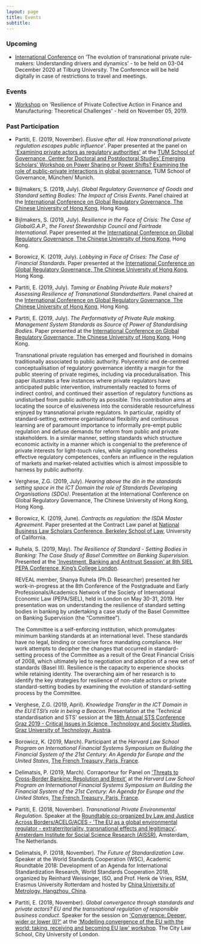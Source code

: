 ```yaml
---
layout: page
title: Events
subtitle:
---
```


### Upcoming
- [International Conference](https://www.erc-reveal.eu/InternationalConf/) on ‘The evolution of transnational private rule-makers: Understanding drivers and dynamics’ - to be held on 03-04 December 2020 at Tilburg University. The Conference will be held digitally in case of restrictions to travel and meetings. 

### Events
- [Workshop](https://www.erc-reveal.eu/workshop/) on 'Resilience of Private Collective Action in Finance and Manufacturing: Theoretical Challenges' - held on November 05, 2019.

### Past Participation
- Partiti, E. (2019, November). _Elusive after all. How transnational private regulation escapes public influence’_. Paper presented at the panel on ['Examining private actors as regulatory authorities'](https://www.gov.tum.de/fileadmin/w00bzh/gov/Final_Poster_-_PhD_Workshop_TUM_Gov__28.11.2019_.pdf) at the [TUM School of Governance, Center for Doctoral and Postdoctoral Studies’ Emerging Scholars’ Workshop on Power Sharing or Power Shifts? Examining the role of public-private interactions in global governance](https://www.gov.tum.de/fakultaet/graduiertenzentrum/phd-workshop-2019/), TUM School of Governance, München/ Munich.

- Bijlmakers, S. (2019, July). _Global Regulatory Governance of Goods and Standard setting Bodies: The Impact of Crisis Events_. Panel chaired at the [International Conference on Global Regulatory Governance, The Chinese University of Hong Kong](https://icgrg-cuhk-2019.com/), Hong Kong.

- Bijlmakers, S. (2019, July). _Resilience in the Face of Crisis: The Case of GlobalG.A.P., the Forest Stewardship Council and Fairtrade International_. Paper presented at the [International Conference on Global Regulatory Governance, The Chinese University of Hong Kong](https://icgrg-cuhk-2019.com/), Hong Kong.

- Borowicz, K. (2019, July). _Lobbying in Face of Crises: The Case of Financial Standards_. Paper presented at the [International Conference on Global Regulatory Governance, The Chinese University of Hong Kong](https://icgrg-cuhk-2019.com/), Hong Kong.

- Partiti, E. (2019, July). _Taming or Enabling Private Rule makers? Assessing Resilience of Transnational Standardsetters_. Panel chaired at the [International Conference on Global Regulatory Governance, The Chinese University of Hong Kong](https://icgrg-cuhk-2019.com/), Hong Kong.

- Partiti, E. (2019, July). _The Performativity of Private Rule making. Management System Standards as Source of Power of Standardising Bodies_. Paper presented at the [International Conference on Global Regulatory Governance, The Chinese University of Hong Kong](https://icgrg-cuhk-2019.com/), Hong Kong.

    Transnational private regulation has emerged and flourished in domains traditionally associated to public authority. Polycentric and de-centred conceptualisation of regulatory governance identity a margin for the public steering of private regimes, including via proceduralisation. This paper illustrates a few instances where private regulators have anticipated public intervention, instrumentally reacted to forms of indirect control, and continued their assertion of regulatory functions as undisturbed from public authority as possible. This contribution aims at locating the source of elusiveness into the considerable resourcefulness enjoyed by transnational private regulators. In particular, rapidity of standard-setting, extreme organisational flexibility and continuous learning are of paramount importance to informally pre-empt public regulation and defuse demands for reform from public and private stakeholders. In a similar manner, setting standards which structure economic activity in a manner which is congenial to the preference of private interests for light-touch rules, while signalling nonetheless effective regulatory competences, confers an influence in the regulation of markets and market-related activities which is almost impossible to harness by public authority.

- Verghese, Z.G. (2019, July). _Hearing above the din in the standards setting space in the ICT Domain the role of Standards Developing Organisations (SDOs)_. Presentation at the International Conference on Global Regulatory Governance, The Chinese University of Hong Kong, Hong Kong.

- Borowicz, K. (2019, June). _Contracts as regulation: the ISDA Master Agreement_. Paper presented at the Contract Law panel at [National Business Law Scholars Conference, Berkeley School of Law](https://www.law.berkeley.edu/research/business/events/previous-events/nblsc2019/), University of California.

- Ruhela, S. (2019, May). _The Resilience of Standard - Setting Bodies in Banking: The Case Study of Basel Committee on Banking Supervision_. Presented at the ['Investment, Banking and Antitrust Session' at 8th SIEL PEPA Conference, King’s College London](https://www.kcl.ac.uk/events/8th-pepasiel-conference).

    REVEAL member, Shanya Ruhela (Ph.D. Researcher) presented her work-in-progress at the 8th Conference of the Postgraduate and Early Professionals/Academics Network of the Society of International Economic Law (PEPA/SIEL), held in London on May 30-31, 2019. Her presentation was on understanding the resilience of standard setting bodies in banking by undertaking a case study of the Basel Committee on Banking Supervision (the “Committee”).

    The Committee is a self-enforcing institution, which promulgates minimum banking standards at an international level. These standards have no legal, binding or coercive force mandating compliance. Her work attempts to decipher the changes that occurred in standard-setting process of the Committee as a result of the Great Financial Crisis of 2008, which ultimately led to negotiation and adoption of a new set of standards (Basel III). Resilience is the capacity to experience shocks while retaining identity. The overarching aim of her research is to identify the key strategies for resilience of non-state actors or private standard-setting bodies by examining the evolution of standard-setting process by the Committee.

- Verghese, Z.G. (2019, April). _Knowledge Transfer in the ICT Domain in the EU:ETSI’s role in being a Beacon_. Presentation at the 'Technical standardisation and STS' session at the [18th Annual STS Conference Graz 2019 - Critical Issues in Science, Technology and Society Studies, Graz University of Technology, Austria](https://sts-conference.isds.tugraz.at/event/2/).

- Borowicz, K. (2019, March). Participant at the _Harvard Law School Program on International Financial Systems Symposium on Building the Financial System of the 21st Century: An Agenda for Europe and the United States_, [The French Treasury, Paris, France](https://www.pifsinternational.org/international-symposia/europe/).

- Delimatsis, P. (2019, March). Corraporteur for Panel on ['Threats to Cross-Border Banking: Resolution and Brexit'](https://www.pifsinternational.org/wp-content/uploads/2019/03/2019-HLS-PIFS-Europe-US-Symposium-Agenda.pdf) at the _Harvard Law School Program on International Financial Systems Symposium on Building the Financial System of the 21st Century: An Agenda for Europe and the United States_, [The French Treasury, Paris, France](https://www.pifsinternational.org/international-symposia/europe/).

- Partiti, E. (2018, November). _Transnational Private Environmental Regulation_. Speaker at the [Roundtable co-organized by Law and Justice Across Borders/ACELG/ACES - 'The EU as a global environmental regulator - extraterritoriality, transnational effects and legitimacy'](https://aissr.uva.nl/content/events/events/2018/11/the-eu-as-a-global-environmental-regulator.html?1576589123066). [Amsterdam Institute for Social Science Research (AISSR)](https://aissr.uva.nl/), Amsterdam, The Netherlands.

- Delimatsis, P. (2018, November). _The Future of Standardization Law_. Speaker at the World Standards Cooperation (WSC), Academic Roundtable 2018: Development of an Agenda for International Standardization Research, World Standards Cooperation 2018, organized by Reinhard Weissinger, ISO, and Prof. Henk de Vries, RSM, Erasmus University Rotterdam and hosted by [China University of Metrology, Hangzhou, China](https://en.cnis.ac.cn/xwdt/bydt/201811/t20181116_44102.shtml).

- Partiti, E. (2018, November). _Global convergence through standards and private actors? EU and the transnational regulation of responsible business conduct_. Speaker for the session on ['Convergence: Deeper, wider or lower (I)?'](https://www.city.ac.uk/__data/assets/pdf_file/0011/437753/YD972_Law_workshop_leaflet_LATEST.pdf) at the ['Modelling convergence of the EU with the world: taking, receiving and becoming EU law' workshop](https://www.city.ac.uk/events/2018/november/modelling-convergence-of-the-eu-with-the-worldtaking,-receiving-and-becoming-eu-law). The City Law School, City University of London.
